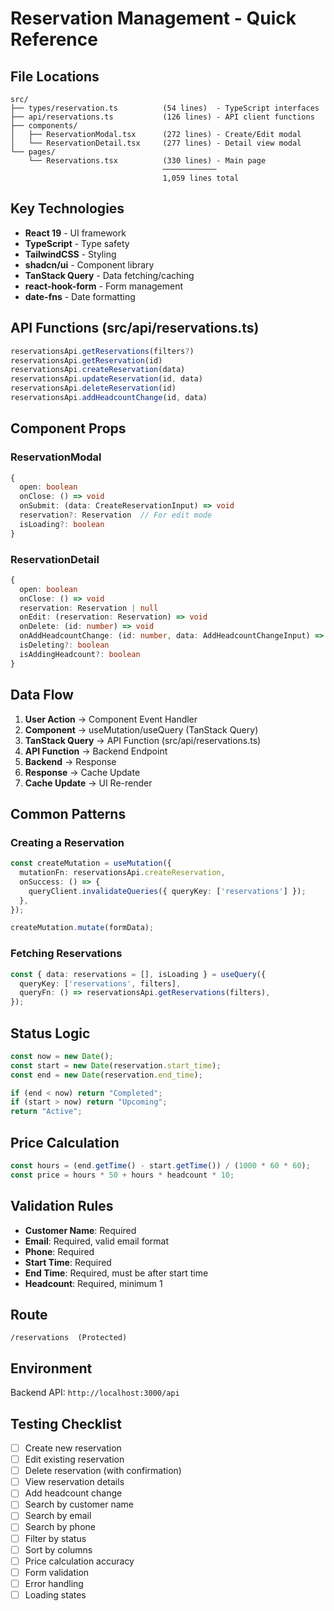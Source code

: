 # Reservation Management - Quick Reference

## File Locations

```
src/
├── types/reservation.ts          (54 lines)  - TypeScript interfaces
├── api/reservations.ts           (126 lines) - API client functions
├── components/
│   ├── ReservationModal.tsx      (272 lines) - Create/Edit modal
│   └── ReservationDetail.tsx     (277 lines) - Detail view modal
└── pages/
    └── Reservations.tsx          (330 lines) - Main page
                                  ────────────
                                  1,059 lines total
```

## Key Technologies

- **React 19** - UI framework
- **TypeScript** - Type safety
- **TailwindCSS** - Styling
- **shadcn/ui** - Component library
- **TanStack Query** - Data fetching/caching
- **react-hook-form** - Form management
- **date-fns** - Date formatting

## API Functions (src/api/reservations.ts)

```typescript
reservationsApi.getReservations(filters?)
reservationsApi.getReservation(id)
reservationsApi.createReservation(data)
reservationsApi.updateReservation(id, data)
reservationsApi.deleteReservation(id)
reservationsApi.addHeadcountChange(id, data)
```

## Component Props

### ReservationModal
```typescript
{
  open: boolean
  onClose: () => void
  onSubmit: (data: CreateReservationInput) => void
  reservation?: Reservation  // For edit mode
  isLoading?: boolean
}
```

### ReservationDetail
```typescript
{
  open: boolean
  onClose: () => void
  reservation: Reservation | null
  onEdit: (reservation: Reservation) => void
  onDelete: (id: number) => void
  onAddHeadcountChange: (id: number, data: AddHeadcountChangeInput) => void
  isDeleting?: boolean
  isAddingHeadcount?: boolean
}
```

## Data Flow

1. **User Action** → Component Event Handler
2. **Component** → useMutation/useQuery (TanStack Query)
3. **TanStack Query** → API Function (src/api/reservations.ts)
4. **API Function** → Backend Endpoint
5. **Backend** → Response
6. **Response** → Cache Update
7. **Cache Update** → UI Re-render

## Common Patterns

### Creating a Reservation
```typescript
const createMutation = useMutation({
  mutationFn: reservationsApi.createReservation,
  onSuccess: () => {
    queryClient.invalidateQueries({ queryKey: ['reservations'] });
  },
});

createMutation.mutate(formData);
```

### Fetching Reservations
```typescript
const { data: reservations = [], isLoading } = useQuery({
  queryKey: ['reservations', filters],
  queryFn: () => reservationsApi.getReservations(filters),
});
```

## Status Logic

```typescript
const now = new Date();
const start = new Date(reservation.start_time);
const end = new Date(reservation.end_time);

if (end < now) return "Completed";
if (start > now) return "Upcoming";
return "Active";
```

## Price Calculation

```typescript
const hours = (end.getTime() - start.getTime()) / (1000 * 60 * 60);
const price = hours * 50 + hours * headcount * 10;
```

## Validation Rules

- **Customer Name**: Required
- **Email**: Required, valid email format
- **Phone**: Required
- **Start Time**: Required
- **End Time**: Required, must be after start time
- **Headcount**: Required, minimum 1

## Route

```
/reservations  (Protected)
```

## Environment

Backend API: `http://localhost:3000/api`

## Testing Checklist

- [ ] Create new reservation
- [ ] Edit existing reservation
- [ ] Delete reservation (with confirmation)
- [ ] View reservation details
- [ ] Add headcount change
- [ ] Search by customer name
- [ ] Search by email
- [ ] Search by phone
- [ ] Filter by status
- [ ] Sort by columns
- [ ] Price calculation accuracy
- [ ] Form validation
- [ ] Error handling
- [ ] Loading states
